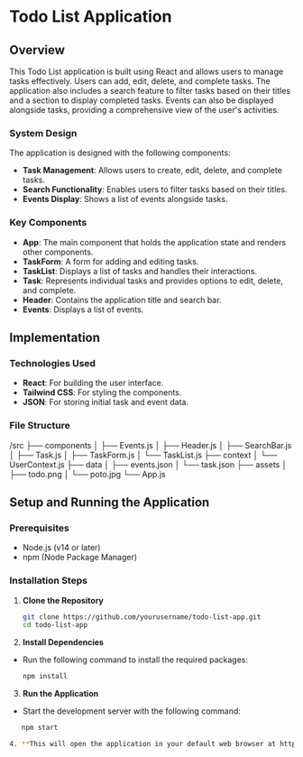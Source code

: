 # Todo List Application

## Overview

This Todo List application is built using React and allows users to manage tasks effectively. Users can add, edit, delete, and complete tasks. The application also includes a search feature to filter tasks based on their titles and a section to display completed tasks. Events can also be displayed alongside tasks, providing a comprehensive view of the user's activities.

### System Design

The application is designed with the following components:

- **Task Management**: Allows users to create, edit, delete, and complete tasks.
- **Search Functionality**: Enables users to filter tasks based on their titles.
- **Events Display**: Shows a list of events alongside tasks.

### Key Components

- **App**: The main component that holds the application state and renders other components.
- **TaskForm**: A form for adding and editing tasks.
- **TaskList**: Displays a list of tasks and handles their interactions.
- **Task**: Represents individual tasks and provides options to edit, delete, and complete.
- **Header**: Contains the application title and search bar.
- **Events**: Displays a list of events.

## Implementation

### Technologies Used

- **React**: For building the user interface.
- **Tailwind CSS**: For styling the components.
- **JSON**: For storing initial task and event data.

### File Structure

/src
├── components
│ ├── Events.js
│ ├── Header.js
│ ├── SearchBar.js
│ ├── Task.js
│ ├── TaskForm.js
│ └── TaskList.js
├── context
│ └── UserContext.js
├── data
│ ├── events.json
│ └── task.json
├── assets
│ ├── todo.png
│ └── poto.jpg
└── App.js

## Setup and Running the Application

### Prerequisites

- Node.js (v14 or later)
- npm (Node Package Manager)

### Installation Steps

1. **Clone the Repository**

   ```bash
   git clone https://github.com/yourusername/todo-list-app.git
   cd todo-list-app

2. **Install Dependencies**
- Run the following command to install the required packages:
  ```bash
  npm install

3. **Run the Application**
- Start the development server with the following command:
``` bash
   npm start

4. **This will open the application in your default web browser at http://localhost:3000.**

